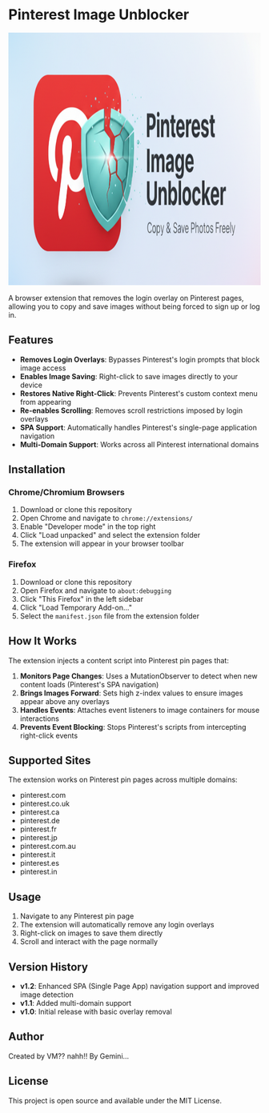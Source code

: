 # Pinterest Image Unblocker

<div align="center">
  <img src="banner-1.png" alt="Extension Icon" width="1020" height="505">
</div>

A browser extension that removes the login overlay on Pinterest pages, allowing you to copy and save images without being forced to sign up or log in.

## Features

- **Removes Login Overlays**: Bypasses Pinterest's login prompts that block image access
- **Enables Image Saving**: Right-click to save images directly to your device
- **Restores Native Right-Click**: Prevents Pinterest's custom context menu from appearing
- **Re-enables Scrolling**: Removes scroll restrictions imposed by login overlays
- **SPA Support**: Automatically handles Pinterest's single-page application navigation
- **Multi-Domain Support**: Works across all Pinterest international domains

## Installation

### Chrome/Chromium Browsers

1. Download or clone this repository
2. Open Chrome and navigate to `chrome://extensions/`
3. Enable "Developer mode" in the top right
4. Click "Load unpacked" and select the extension folder
5. The extension will appear in your browser toolbar

### Firefox

1. Download or clone this repository
2. Open Firefox and navigate to `about:debugging`
3. Click "This Firefox" in the left sidebar
4. Click "Load Temporary Add-on..."
5. Select the `manifest.json` file from the extension folder

## How It Works

The extension injects a content script into Pinterest pin pages that:

1. **Monitors Page Changes**: Uses a MutationObserver to detect when new content loads (Pinterest's SPA navigation)
2. **Brings Images Forward**: Sets high z-index values to ensure images appear above any overlays
3. **Handles Events**: Attaches event listeners to image containers for mouse interactions
4. **Prevents Event Blocking**: Stops Pinterest's scripts from intercepting right-click events

## Supported Sites

The extension works on Pinterest pin pages across multiple domains:

- pinterest.com
- pinterest.co.uk
- pinterest.ca
- pinterest.de
- pinterest.fr
- pinterest.jp
- pinterest.com.au
- pinterest.it
- pinterest.es
- pinterest.in

## Usage

1. Navigate to any Pinterest pin page
2. The extension will automatically remove any login overlays
3. Right-click on images to save them directly
4. Scroll and interact with the page normally

## Version History

- **v1.2**: Enhanced SPA (Single Page App) navigation support and improved image detection
- **v1.1**: Added multi-domain support
- **v1.0**: Initial release with basic overlay removal

## Author

Created by VM?? nahh!! By Gemini...

## License

This project is open source and available under the MIT License.
